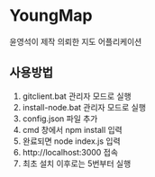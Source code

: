 # YoungMap

윤영석이 제작 의뢰한 지도 어플리케이션

## 사용방법
1. gitclient.bat 관리자 모드로 실행
2. install-node.bat 관리자 모드로 실행
3. config.json 파일 추가
4. cmd 창에서 npm install 입력
5. 완료되면 node index.js 입력
6. http://localhost:3000 접속
7. 최초 설치 이후로는 5번부터 실행